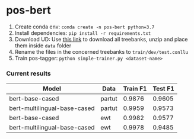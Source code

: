 # pos-bert

1. Create conda env: `conda create -n pos-bert python=3.7`
2. Install dependencies: `pip install -r requirements.txt`
3. Download UD: Use [this link](https://lindat.mff.cuni.cz/repository/xmlui/handle/11234/1-3226) to download all treebanks, unzip and place them inside `data` folder
4. Rename the files in the concerned treebanks to `train/dev/test.conllu`
5. Train pos-tagger: `python simple-trainer.py <dataset-name>`

### Current results

|Model                         |Data  |Train F1|Test F1|
|------------------------------|------|--------|-------|
|bert-base-cased               |partut|0.9876  |0.9605 |
|bert-multilingual-base-cased  |partut|0.9959  |0.9573 |
|bert-base-cased               |ewt   |0.9982  |0.9577 |
|bert-multilingual-base-cased  |ewt   |0.9978  |0.9485 |

